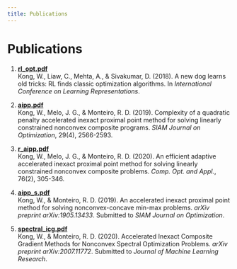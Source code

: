 ```yaml
---
title: Publications
---
```


# Publications #

  

1. [**rl_opt.pdf**](files/publications/rl_opt.pdf)  
Kong, W., Liaw, C., Mehta, A., & Sivakumar, D. (2018). A new dog learns old tricks: RL finds classic optimization algorithms. In *International Conference on Learning Representations*.  

1. [**aipp.pdf**](files/publications/aipp.pdf)  
Kong, W., Melo, J. G., & Monteiro, R. D. (2019). Complexity of a quadratic penalty accelerated inexact proximal point method for solving linearly constrained nonconvex composite programs. *SIAM Journal on Optimization*, 29(4), 2566-2593.  

1. [**r_aipp.pdf**](files/publications/r_aipp.pdf)  
Kong, W., Melo, J. G., & Monteiro, R. D. (2020). An efficient adaptive accelerated inexact proximal point method for solving linearly constrained nonconvex composite problems. *Comp. Opt. and Appl.*, 76(2), 305-346.

1. [**aipp_s.pdf**](files/publications/aipp_s.pdf)  
Kong, W., & Monteiro, R. D. (2019). An accelerated inexact proximal point method for solving nonconvex-concave min-max problems. *arXiv preprint arXiv:1905.13433*. Submitted to *SIAM Journal on Optimization*.

1. [**spectral_icg.pdf**](files/publications/spectral_icg.pdf)  
Kong, W., & Monteiro, R. D. (2020). Accelerated Inexact Composite Gradient Methods for Nonconvex Spectral Optimization Problems. *arXiv preprint arXiv:2007.11772*. Submitted to *Journal of Machine Learning Research*.